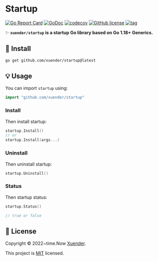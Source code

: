 # Startup

[![Go Report Card](https://goreportcard.com/badge/github.com/xuender/startup)](https://goreportcard.com/report/github.com/xuender/startup)
[![GoDoc](https://godoc.org/github.com/xuender/startup?status.svg)](https://pkg.go.dev/github.com/xuender/startup)
[![codecov](https://codecov.io/gh/xuender/startup/branch/main/graph/badge.svg?token=8CTpNIHxYT)](https://codecov.io/gh/xuender/startup)
[![GitHub license](https://img.shields.io/github/license/xuender/startup)](https://github.com/xuender/startup/blob/main/LICENSE)
[![tag](https://img.shields.io/github/tag/xuender/startup.svg)](https://github.com/xuender/startup/releases)

✨ **`xuender/startup` is a startup Go library based on Go 1.18+ Generics.**

## 🚀 Install

```sh
go get github.com/xuender/startup@latest
```

## 💡 Usage

You can import `startup` using:

```go
import "github.com/xuender/startup"
```

### Install

Then install startup:

```go
startup.Install()
// or
startup.Install(args...)
```

### Uninstall

Then uninstall startup:

```go
startup.Uninstall()
```

### Status

Then startup status:

```go
startup.Status()

// true or false
```

## 📝 License

Copyright © 2022~time.Now [Xuender](https://github.com/xuender).

This project is [MIT](./LICENSE) licensed.
